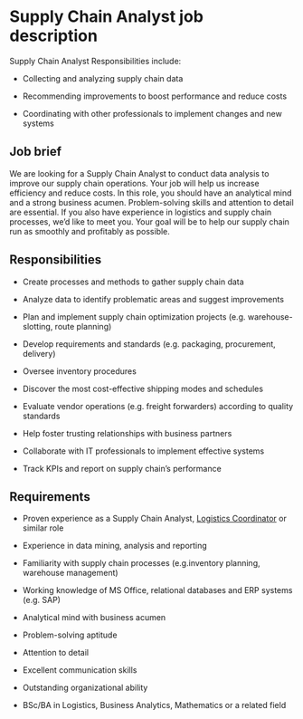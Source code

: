 # Supply Chain Analyst job description
Supply Chain Analyst Responsibilities include:
* Collecting and analyzing supply chain data

* Recommending improvements to boost performance and reduce costs

* Coordinating with other professionals to implement changes and new systems


## Job brief

We are looking for a Supply Chain Analyst to conduct data analysis to improve our supply chain operations. Your job will help us increase efficiency and reduce costs.
In this role, you should have an analytical mind and a strong business acumen. Problem-solving skills and attention to detail are essential. If you also have experience in logistics and supply chain processes, we’d like to meet you.
Your goal will be to help our supply chain run as smoothly and profitably as possible.


## Responsibilities

* Create processes and methods to gather supply chain data

* Analyze data to identify problematic areas and suggest improvements

* Plan and implement supply chain optimization projects (e.g. warehouse-slotting, route planning)

* Develop requirements and standards (e.g. packaging, procurement, delivery)

* Oversee inventory procedures

* Discover the most cost-effective shipping modes and schedules

* Evaluate vendor operations (e.g. freight forwarders) according to quality standards

* Help foster trusting relationships with business partners

* Collaborate with IT professionals to implement effective systems

* Track KPIs and report on supply chain’s performance


## Requirements

* Proven experience as a Supply Chain Analyst, <a href="https://resources.workable.com/logistics-coordinator-job-description" target="_blank">Logistics Coordinator</a> or similar role

* Experience in data mining, analysis and reporting

* Familiarity with supply chain processes (e.g.inventory planning, warehouse management)

* Working knowledge of MS Office, relational databases and ERP systems (e.g. SAP)

* Analytical mind with business acumen

* Problem-solving aptitude

* Attention to detail

* Excellent communication skills

* Outstanding organizational ability

* BSc/BA in Logistics, Business Analytics, Mathematics or a related field
